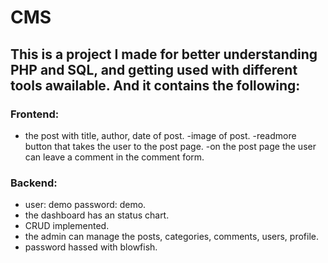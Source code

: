 # CMS

## This is a project I made for better understanding PHP and SQL, and getting used with different tools awailable. And it contains the following:

### Frontend:
- the post with title, author, date of post.
-image of post.
-readmore button that takes the user to the post page.
-on the post page the user can leave a comment in the comment form.

### Backend:
- user: demo password: demo.
- the dashboard has an status chart.
- CRUD implemented.
- the admin can manage the posts, categories, comments, users, profile.
- password hassed with blowfish.